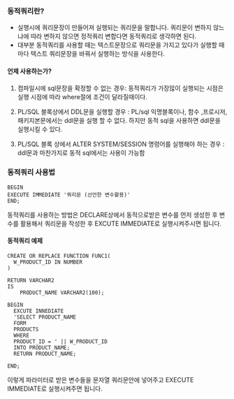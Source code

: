 ### 동적쿼리란?

- 실행시에 쿼리문장이 만들어져 실행되는 쿼리문을 말합니다. 쿼리문이 변하지 않느냐에 따라 변하지 않으면 정적쿼리 변합다면  동적쿼리로 생각하면 된다. 
- 대부분 동적쿼리를 사용할 때는 텍스트문장으로 쿼리문을 가지고 있다가 실행할 때 마다 텍스트 쿼리문장을 바꿔서 실행하는 방식을 사용한다. 

#### 언제 사용하는가?

1. 컴파일시에 sql문장을 확정할 수 없는 경우: 동적쿼리가 가장많이 실행되는 시점은 실행 시점에 따라 where절에 조건이 달라질때이다. 

2. PL/SQL 블록상에서 DDL문을 실행할 경우 : PL/sql 익명블록이나, 함수 ,프로시저, 패키지본문에서는 ddl문을 실행 할 수 없다. 하지만 동적 sql을 사용하면 ddl문을 실행시킬 수 있다. 

3. PL/SQL 블록 상에서 ALTER SYSTEM/SESSION 명령어를 실행해야 하는 경우 : ddl문과 마찬가지로 동적 sql에서는 사용이 가능함 


### 동적쿼리 사용법 

```shell
BEGIN
EXECUTE IMMEDIATE '쿼리문 (선언한 변수활용)'
END;
```
동적쿼리를 사용하는 방법은 DECLARE상에서 동적으로받은 변수를 먼저 생성한 후 변수를 활용해서 쿼리문을 작성한 후 EXCUTE IMMEDIATE로 실행시켜주시면 됩니다. 

#### 동적쿼리 예제

```shell
CREATE OR REPLACE FUNCTION FUNC1(
  W_PRODUCT_ID IN NUMBER
)
  
RETURN VARCHAR2
IS 
    PRODUCT_NAME VARCHAR2(100);

BEGIN
  EXCUTE INNEDIATE
  'SELECT PRODUCT_NAME
  FORM
  PRODUCTS
  WHERE
  PRODUCT_ID = ' || W_PRODUCT_ID
  INTO PRODUCT_NAME;
  RETURN PRODUCT_NAME;
  
END;
```

이렇게 파라미터로 받은 변수들을 문자열 쿼리문안에 넣어주고 EXECUTE IMMEDIATE로 실행시켜주면 됩니다. 

